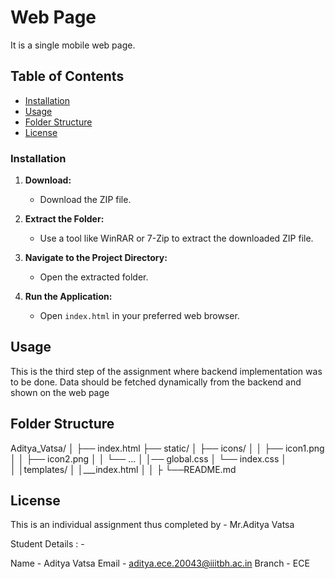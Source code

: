 # Web Page
It is a single mobile web page.

## Table of Contents

- [Installation](#installation)
- [Usage](#usage)
- [Folder Structure](#folder-structure)
- [License](#license)


### Installation

1. **Download:**
   - Download the ZIP file.

2. **Extract the Folder:**
   - Use a tool like WinRAR or 7-Zip to extract the downloaded ZIP file.

3. **Navigate to the Project Directory:**
   - Open the extracted folder.

4. **Run the Application:**
   - Open `index.html` in your preferred web browser.

## Usage

This is the third step of the assignment where backend implementation was to be done. Data should be fetched dynamically from the backend and shown on the web page

## Folder Structure

Aditya_Vatsa/
│
├── index.html
├── static/
│   ├── icons/
│   │   ├── icon1.png
│   │   ├── icon2.png
│   │   └── ...
│       │── global.css
│        └── index.css
│   
│   │templates/
│   │___index.html
│   │
├
└──README.md

## License
This is an individual assignment thus completed by - Mr.Aditya Vatsa 

Student Details : -

Name - Aditya Vatsa
Email - aditya.ece.20043@iiitbh.ac.in
Branch - ECE

